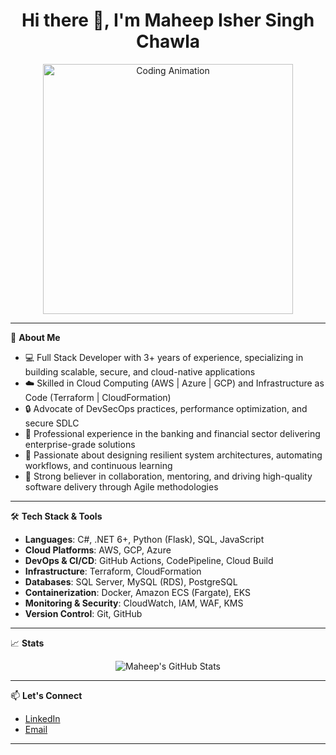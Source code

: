 <h1 align="center">Hi there 👋, I'm Maheep Isher Singh Chawla</h1>

<p align="center">
  <img src="https://media.giphy.com/media/qgQUggAC3Pfv687qPC/giphy.gif" width="400" alt="Coding Animation">
</p>

---

🎯 **About Me**

- 💻 Full Stack Developer with 3+ years of experience, specializing in building scalable, secure, and cloud-native applications
- ☁️ Skilled in Cloud Computing (AWS | Azure | GCP) and Infrastructure as Code (Terraform | CloudFormation)
- 🔒 Advocate of DevSecOps practices, performance optimization, and secure SDLC
- 🏦 Professional experience in the banking and financial sector delivering enterprise-grade solutions
- 🚀 Passionate about designing resilient system architectures, automating workflows, and continuous learning
- 🤝 Strong believer in collaboration, mentoring, and driving high-quality software delivery through Agile methodologies

---

🛠️ **Tech Stack & Tools**

- **Languages**: C#, .NET 6+, Python (Flask), SQL, JavaScript
- **Cloud Platforms**: AWS, GCP, Azure
- **DevOps & CI/CD**: GitHub Actions, CodePipeline, Cloud Build
- **Infrastructure**: Terraform, CloudFormation
- **Databases**: SQL Server, MySQL (RDS), PostgreSQL
- **Containerization**: Docker, Amazon ECS (Fargate), EKS
- **Monitoring & Security**: CloudWatch, IAM, WAF, KMS
- **Version Control**: Git, GitHub

---

📈 **Stats**

<p align="center">
  <img src="https://github-readme-stats.vercel.app/api?username=maheepisher&show_icons=true&theme=radical" alt="Maheep's GitHub Stats" />
</p>

---

📫 **Let's Connect**

- [LinkedIn](https://www.linkedin.com/in/maheep-isher/)
- [Email](mailto:maheepisher@gmail.com)

---
